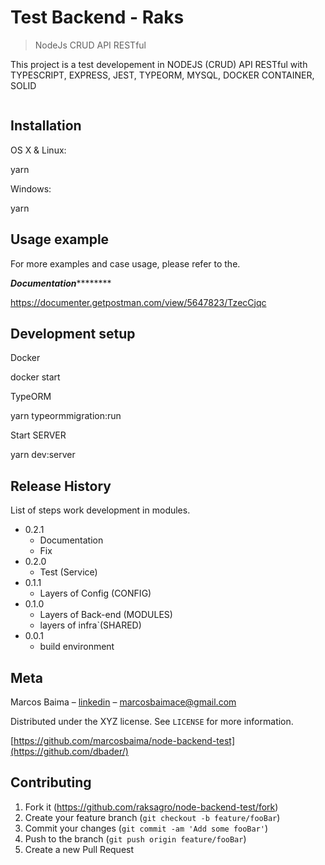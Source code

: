 # Test Backend - Raks

> NodeJs CRUD API RESTful 

This project is a test developement in NODEJS (CRUD) API RESTful with TYPESCRIPT, EXPRESS, JEST, TYPEORM, MYSQL, DOCKER CONTAINER, SOLID   

![]()

## Installation

OS X & Linux:

yarn 


Windows:

yarn


## Usage example

For more examples and case usage, please refer to the.

*********Documentation*****************

https://documenter.getpostman.com/view/5647823/TzecCjqc


## Development setup

Docker

docker start <id container or name>

TypeORM

yarn typeormmigration:run

Start SERVER

yarn dev:server

## Release History
List of steps work development in modules. 

* 0.2.1
    * Documentation
    * Fix
* 0.2.0
    * Test (Service)
* 0.1.1
    * Layers of Config (CONFIG)
* 0.1.0
    * Layers of Back-end (MODULES)
    * layers of infra`(SHARED)
* 0.0.1
    * build environment

## Meta

Marcos Baima – [linkedin](https://www.linkedin.com/in/marcos-baima-4312a739/) – marcosbaimace@gmail.com

Distributed under the XYZ license. See ``LICENSE`` for more information.

[https://github.com/marcosbaima/node-backend-test](https://github.com/dbader/)

## Contributing

1. Fork it (<https://github.com/raksagro/node-backend-test/fork>)
2. Create your feature branch (`git checkout -b feature/fooBar`)
3. Commit your changes (`git commit -am 'Add some fooBar'`)
4. Push to the branch (`git push origin feature/fooBar`)
5. Create a new Pull Request

<!-- Markdown link & img dfn's -->
[npm-image]: https://img.shields.io/npm/v/datadog-metrics.svg?style=flat-square
[npm-url]: https://npmjs.org/package/datadog-metrics
[npm-downloads]: https://img.shields.io/npm/dm/datadog-metrics.svg?style=flat-square
[travis-image]: https://img.shields.io/travis/dbader/node-datadog-metrics/master.svg?style=flat-square
[travis-url]: https://travis-ci.org/dbader/node-datadog-metrics
[wiki]: https://github.com/yourname/yourproject/wiki

